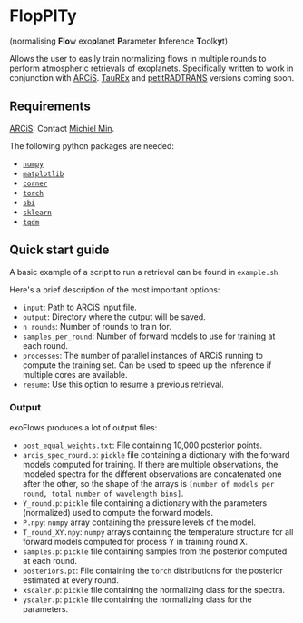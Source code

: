 # FlopPITy
(normalising **Flo**w exo**p**lanet **P**arameter **I**nference **T**oolk**y**t)

Allows the user to easily train normalizing flows in multiple rounds to perform atmospheric retrievals of exoplanets. Specifically written to work in conjunction with [ARCiS](https://github.com/michielmin/ARCiS). [TauREx](https://taurex3-public.readthedocs.io/en/latest/) and [petitRADTRANS](https://petitradtrans.readthedocs.io/en/latest/) versions coming soon.

## Requirements
[ARCiS](https://github.com/michielmin/ARCiS): Contact [Michiel Min](mailto:m.min@sron.nl).

The following python packages are needed:
- [`numpy`](https://numpy.org/install/)
- [`matplotlib`](https://matplotlib.org/stable/users/getting_started/)
- [`corner`](https://corner.readthedocs.io/en/latest/install/)
- [`torch`](https://pytorch.org/get-started/locally/#mac-installation)
- [`sbi`](https://www.mackelab.org/sbi/install/)
- [`sklearn`](https://scikit-learn.org/stable/install.html)
- [`tqdm`](https://github.com/tqdm/tqdm#installation)

## Quick start guide
A basic example of a script to run a retrieval can be found in `example.sh`.

Here's a brief description of the most important options:
- `input`: Path to ARCiS input file.
- `output`: Directory where the output will be saved.
- `n_rounds`: Number of rounds to train for.
- `samples_per_round`: Number of forward models to use for training at each round.
- `processes`: The number of parallel instances of ARCiS running to compute the training set. Can be used to speed up the inference if multiple cores are available.
- `resume`: Use this option to resume a previous retrieval. 


### Output
exoFlows produces a lot of output files:

- `post_equal_weights.txt`: File containing 10,000 posterior points.
- `arcis_spec_round.p`: `pickle` file containing a dictionary with the forward models computed for training. If there are multiple observations, the modeled spectra for the different observations are concatenated one after the other, so the shape of the arrays is `[number of models per round, total number of wavelength bins]`.
- `Y_round.p`: `pickle` file containing a dictionary with the parameters (normalized) used to compute the forward models.
- `P.npy`: `numpy` array containing the pressure levels of the model.
- `T_round_XY.npy`: `numpy` arrays containing the temperature structure for all forward models computed for process Y in training round X.
- `samples.p`: `pickle` file containing samples from the posterior computed at each round.
- `posteriors.pt`: File containing the `torch` distributions for the posterior estimated at every round.
- `xscaler.p`: `pickle` file containing the normalizing class for the spectra.
- `yscaler.p`: `pickle` file containing the normalizing class for the parameters.
